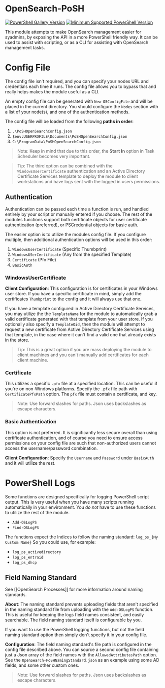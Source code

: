 # OpenSearch-PoSH
[![PowerShell Gallery Version](https://img.shields.io/powershellgallery/v/OpenSearch-PoSH?label=PowerShell%20Gallery)](https://www.powershellgallery.com/packages/OpenSearch-PoSH)
[![Minimum Supported PowerShell Version](https://img.shields.io/badge/PowerShell-7.0-blue.svg)](https://github.com/landon-lengyel/OpenSearch-PoSH)

This module attempts to make OpenSearch management easier for syadmins, by exposing the API in a more PowerShell friendly way. It can be used to assist with scripting, or as a CLI for assisting with OpenSearch management tasks.

# Config File
The config file isn't required, and you can specify your nodes URL and credentials each time it runs. The config file allows you to bypass that and really helps makes the module useful as a CLI.

An empty config file can be generated with `New-OSConfigFile` and will be placed in the current directory.
You should configure the `Nodes` section with a list of your node(s), and one of the authentication methods.

The config file will be loaded from the following **paths in order**:
1. `.\PoSHOpenSearchConfig.json`
2. `$env:USERPROFILE\Documents\PoSHOpenSearchConfig.json`
3. `C:\ProgramData\PoSHOpenSearchConfig.json`

> Note: Keep in mind that due to this order, the **Start In** option in Task Scheduler becomes very important.

> Tip: The third option can be combined with the `WindowsUserCertificate` authentication and an Active Directory Certificate Services template to deploy the module to client workstations and have logs sent with the logged in users permissions.

## Authentication
Authentication can be passed each time a function is run, and handled entirely by your script or manually entered if you choose. The rest of the modules functions support both certificate objects for user certificate authentication (preferred), or PSCredential objects for basic auth.

The easier option is to utilize the modules config file.  If you configure multiple, then additional authentication options will be used in this order:

1. `WindowsUserCertificate` (Specific Thumbprint)
2. `WindowsUSerCertificate` (Any from the specified Template)
3. `Certificate` (Pfx File)
4. `BasicAuth`

### WindowsUserCertificate
**Client Configuration**:
This configuration is for certificates in your Windows user store.
If you have a specific certificate in mind, simply add the certificates `Thumbprint` to the config and it will always use that one.

If you have a template configured in Active Directory Certificate Services, you may utilize the the `TemplateName` for the module to automatically grab a valid certificate generated with that template from your user store.
If you optionally also specify a `TemplateOid`, then the module will attempt to request a new certificate from Active Directory Certificate Services using that template, in the case where it can't find a valid one that already exists in the store.

> Tip: This is a great option if you are mass deploying the module to client machines and you can't manually add certificates for each client machine.

### Certificate
This utilizes a specific `.pfx` file at a specified location. This can be useful if you're on non-Windows platforms.
Specify the `.pfx` file path with `CertificatePfxPath` option. The `pfx` file must contain a certificate, and key.

> Note: Use forward slashes for paths. Json uses backslashes as escape characters.

### Basic Authentication
This option is not preferred. It is significantly less secure overall than using certificate authentication, and of course you need to ensure access permissions on your config file are such that non-authorized users cannot access the username/password combination.

**Client Configuration**:
Specify the `Username` and `Password` under `BasicAuth` and it will utilize the rest.

# PowerShell Logs
Some functions are designed specifically for logging PowerShell script output. This is very useful when you have many scripts running automatically in your environment. You *do not* have to use these functions to utilize the rest of the module.
- `Add-OSLogPS`
- `Find-OSLogPS`

The functions expect the Indices to follow the naming standard: `log_ps_{My Custom Name}`
So you could use, for example:
- `log_ps_activedirectory`
- `log_ps_entraid`
- `log_ps_dhcp`

## Field Naming Standard
See [[OpenSearch Processes]] for more information around naming standards.

**About**:
The naming standard prevents uploading fields that aren't specified in the naming standard file from uploading with the `Add-OSLogPS` function. This is useful for keeping the logs field names consistent, and easily searchable. The field naming standard itself is configurable by you.

If you want to use the PowerShell logging functions, but not the field naming standard option then simply don't specify it in your config file.

**Configuration**:
The field naming standard's file path is configured in the config file described above. You can source a second config file containing just a Json array of the field names with the `AllowedAttributesPath` option. See the `OpenSearch-PoSHNamingStandard.json` as an example using some AD fields, and some other custom ones.

> Note: Use forward slashes for paths. Json uses backslashes as escape characters.
